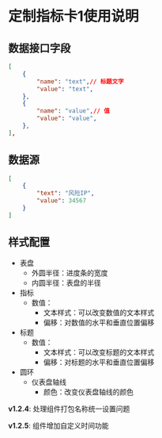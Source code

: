 # 定制指标卡1使用说明

## 数据接口字段

```json
[
    {
        "name": "text",// 标题文字
        "value": "text",
    },
    {
        "name": "value",// 值
        "value": "value",
    },
],
```

## 数据源

```json
[
    {
        "text": "风险IP",
        "value": 34567
    }
]
```



## 样式配置

- 表盘
  - 外圆半径：进度条的宽度
  - 内圆半径：表盘的半径
- 指标
  - 数值：
    - 文本样式：可以改变数值的文本样式
    - 偏移：对数值的水平和垂直位置偏移
- 标题
  - 数值：
    - 文本样式：可以改变标题的文本样式
    - 偏移：对标题的水平和垂直位置偏移
- 圆环
  - 仪表盘轴线
    - 颜色：改变仪表盘轴线的颜色


**v1.2.4**: 处理组件打包名称统一设置问题

**v1.2.5**: 组件增加自定义时间功能

